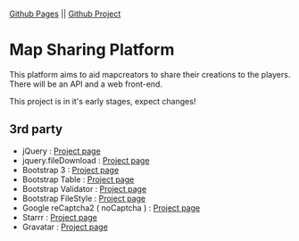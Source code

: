[Github Pages](https://kp-wiki.github.io/Map_Platform/) || [Github Project](https://github.com/KP-Wiki/Map_Platform/)

# Map Sharing Platform
This platform aims to aid mapcreators to share their creations to the players.  
There will be an API and a web front-end.

This project is in it's early stages, expect changes!

## 3rd party
 * jQuery : [Project page](https://jquery.com/)
 * jquery.fileDownload : [Project page](https://github.com/johnculviner/jquery.fileDownload/)
 * Bootstrap 3 : [Project page](https://getbootstrap.com/)
 * Bootstrap Table : [Project page](http://bootstrap-table.wenzhixin.net.cn/)
 * Bootstrap Validator : [Project page](http://formvalidation.io/)
 * Bootstrap FileStyle : [Project page](http://markusslima.github.io/bootstrap-filestyle/)
 * Google reCaptcha2 ( noCaptcha ) : [Project page](https://www.google.com/recaptcha/)
 * Starrr : [Project page](http://dobtco.github.io/starrr/)
 * Gravatar : [Project page](https://gravatar.com/)
